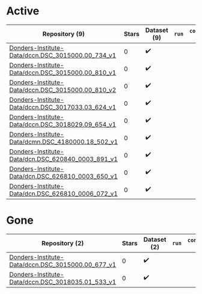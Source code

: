 # Active
| Repository (9) | Stars | Dataset (9) | `run` | `containers-run` |
| --- | --- | --- | --- | --- |
| [Donders-Institute-Data/dccn.DSC_3015000.00_734_v1](https://github.com/Donders-Institute-Data/dccn.DSC_3015000.00_734_v1) | 0 | :heavy_check_mark: |  |  |
| [Donders-Institute-Data/dccn.DSC_3015000.00_810_v1](https://github.com/Donders-Institute-Data/dccn.DSC_3015000.00_810_v1) | 0 | :heavy_check_mark: |  |  |
| [Donders-Institute-Data/dccn.DSC_3015000.00_810_v2](https://github.com/Donders-Institute-Data/dccn.DSC_3015000.00_810_v2) | 0 | :heavy_check_mark: |  |  |
| [Donders-Institute-Data/dccn.DSC_3017033.03_624_v1](https://github.com/Donders-Institute-Data/dccn.DSC_3017033.03_624_v1) | 0 | :heavy_check_mark: |  |  |
| [Donders-Institute-Data/dccn.DSC_3018029.09_654_v1](https://github.com/Donders-Institute-Data/dccn.DSC_3018029.09_654_v1) | 0 | :heavy_check_mark: |  |  |
| [Donders-Institute-Data/dcmn.DSC_4180000.18_502_v1](https://github.com/Donders-Institute-Data/dcmn.DSC_4180000.18_502_v1) | 0 | :heavy_check_mark: |  |  |
| [Donders-Institute-Data/dcn.DSC_620840_0003_891_v1](https://github.com/Donders-Institute-Data/dcn.DSC_620840_0003_891_v1) | 0 | :heavy_check_mark: |  |  |
| [Donders-Institute-Data/dcn.DSC_626810_0003_650_v1](https://github.com/Donders-Institute-Data/dcn.DSC_626810_0003_650_v1) | 0 | :heavy_check_mark: |  |  |
| [Donders-Institute-Data/dcn.DSC_626810_0006_072_v1](https://github.com/Donders-Institute-Data/dcn.DSC_626810_0006_072_v1) | 0 | :heavy_check_mark: |  |  |

# Gone
| Repository (2) | Stars | Dataset (2) | `run` | `containers-run` |
| --- | --- | --- | --- | --- |
| [Donders-Institute-Data/dccn.DSC_3015000.00_677_v1](https://github.com/Donders-Institute-Data/dccn.DSC_3015000.00_677_v1) | 0 | :heavy_check_mark: |  |  |
| [Donders-Institute-Data/dccn.DSC_3018035.01_533_v1](https://github.com/Donders-Institute-Data/dccn.DSC_3018035.01_533_v1) | 0 | :heavy_check_mark: |  |  |
